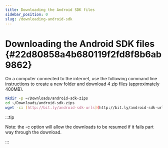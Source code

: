 ```yaml
---
title: Downloading the Android SDK files
sidebar_position: 0
slug: /downloading-android-sdk
---
```


# **Downloading the Android SDK files** {#22d80858a4b680119f2fd8f8b6ab9862}

On a computer connected to the internet, use the following command line instructions to create a new folder and download 4 zip files (approximately 400MB).

```bash
mkdir -p ~/Downloads/android-sdk-zips
cd ~/Downloads/android-sdk-zips
wget -ci [http://bit.ly/android-sdk-urls](http://bit.ly/android-sdk-urls)
```

:::tip

Note: the -c option will allow the downloads to be resumed if it fails part way through the download.

:::



